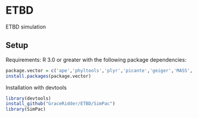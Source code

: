 # ETBD
ETBD simulation 


## Setup
Requirements: R 3.0 or greater with the following package dependencies:

```R
package.vector = c('ape','phyltools','plyr','picante','geiger','MASS','sads','stringr', 'coda')
install.packages(package.vector)

```

Installation with devtools

```R
library(devtools)
install_github("GraceRidder/ETBD/SimPac")
library(SimPac)

```
















